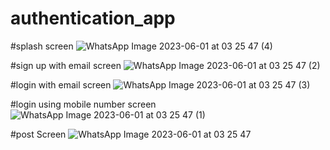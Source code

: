 # authentication_app

#splash screen
![WhatsApp Image 2023-06-01 at 03 25 47 (4)](https://github.com/sainideepanshu199/authentication_app/assets/114583893/e58cf2a3-545c-4af6-894b-40143bc1b1a1)

#sign up with email screen
![WhatsApp Image 2023-06-01 at 03 25 47 (2)](https://github.com/sainideepanshu199/authentication_app/assets/114583893/ca901e21-ba05-48bd-90e9-4b57cdab38b1)

#login with email screen
![WhatsApp Image 2023-06-01 at 03 25 47 (3)](https://github.com/sainideepanshu199/authentication_app/assets/114583893/e509ba8b-2c1e-4784-819a-5f8cb441cb2c)
                     
#login using mobile number screen
![WhatsApp Image 2023-06-01 at 03 25 47 (1)](https://github.com/sainideepanshu199/authentication_app/assets/114583893/f597dcdd-6818-494a-9bea-ce14126c723c)

#post Screen 
![WhatsApp Image 2023-06-01 at 03 25 47](https://github.com/sainideepanshu199/authentication_app/assets/114583893/ff41815f-2a0e-4b46-ad66-1f7ce15b8057)
